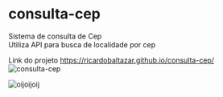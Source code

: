 # consulta-cep
Sistema de consulta de Cep    
Utiliza API para busca de localidade por cep  
  
Link do projeto https://ricardobaltazar.github.io/consulta-cep/  
![consulta-cep](https://user-images.githubusercontent.com/56805229/81863508-baf12480-9541-11ea-9249-2cf49d71d4ac.png)  
  
  
![oijoijoij](https://user-images.githubusercontent.com/56805229/81863949-54b8d180-9542-11ea-83db-947bd84ff059.png)


